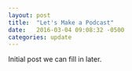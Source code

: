 ```yaml
---
layout: post
title:  "Let's Make a Podcast"
date:   2016-03-04 09:08:32 -0500
categories: update
---
```


Initial post we can fill in later.
